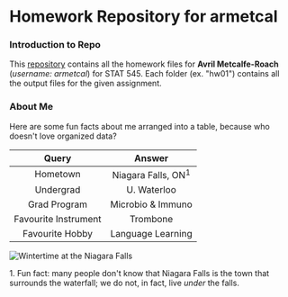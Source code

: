 # Homework Repository for armetcal


### Introduction to Repo
This [repository](https://github.com/STAT545-UBC-hw-2019-20/stat545-hw-armetcal) contains all the homework files for **Avril Metcalfe-Roach** (*username: armetcal*) for STAT 545.
Each folder (ex. "hw01") contains all the output files for the given assignment.

### About Me
Here are some fun facts about me arranged into a table, because who doesn't love organized data?

|      Query     |         Answer         |
|:--------------:|:----------------------:|
|Hometown        |  Niagara Falls, ON<sup>1</sup>|
|Undergrad       |        U. Waterloo     |
|Grad Program    | Microbio & Immuno      |
|Favourite Instrument | Trombone          |
|Favourite Hobby | Language Learning      |

![*Wintertime at the Niagara Falls*](https://i.ytimg.com/vi/0XKd4IMoRA8/hqdefault.jpg "Though there are more touristy things to do in the summer season, seeing the falls during the winter is very underrated.")

1\. Fun fact: many people don't know that Niagara Falls is the town that surrounds the waterfall; we do not, in fact, live *under* the falls. 